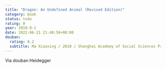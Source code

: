 ```yaml
---
title: "Dragon: An Undefined Animal (Revised Edition)"
category: book
status: todo
rating: 0
year: 2018-8-1
date: 2022-06-21 21:48:56+08:00
douban:
  rating: 8.2
  subtitle: Ma Xiaoxing / 2018 / Shanghai Academy of Social Sciences Press
---
```


Via douban Heidegger
